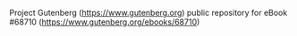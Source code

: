 Project Gutenberg (https://www.gutenberg.org) public repository for
eBook #68710 (https://www.gutenberg.org/ebooks/68710)
